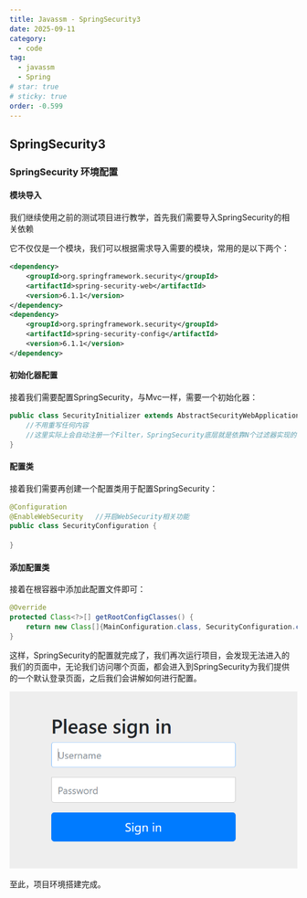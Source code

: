 ```yaml
---
title: Javassm - SpringSecurity3
date: 2025-09-11
category:
  - code
tag:
  - javassm
  - Spring
# star: true
# sticky: true
order: -0.599
---
```


## SpringSecurity3

### SpringSecurity 环境配置

#### 模块导入

我们继续使用之前的测试项目进行教学，首先我们需要导入SpringSecurity的相关依赖

它不仅仅是一个模块，我们可以根据需求导入需要的模块，常用的是以下两个：

```xml
<dependency>
    <groupId>org.springframework.security</groupId>
    <artifactId>spring-security-web</artifactId>
    <version>6.1.1</version>
</dependency>
<dependency>
    <groupId>org.springframework.security</groupId>
    <artifactId>spring-security-config</artifactId>
    <version>6.1.1</version>
</dependency>
```

#### 初始化器配置

接着我们需要配置SpringSecurity，与Mvc一样，需要一个初始化器：

```java
public class SecurityInitializer extends AbstractSecurityWebApplicationInitializer {
    //不用重写任何内容
    //这里实际上会自动注册一个Filter，SpringSecurity底层就是依靠N个过滤器实现的，我们之后再探讨
}
```

#### 配置类

接着我们需要再创建一个配置类用于配置SpringSecurity：

```java
@Configuration
@EnableWebSecurity   //开启WebSecurity相关功能
public class SecurityConfiguration {

}
```

#### 添加配置类

接着在根容器中添加此配置文件即可：

```java
@Override
protected Class<?>[] getRootConfigClasses() {
    return new Class[]{MainConfiguration.class, SecurityConfiguration.class};
}
```

这样，SpringSecurity的配置就完成了，我们再次运行项目，会发现无法进入的我们的页面中，无论我们访问哪个页面，都会进入到SpringSecurity为我们提供的一个默认登录页面，之后我们会讲解如何进行配置。

![alt text](img/5.png)

至此，项目环境搭建完成。

